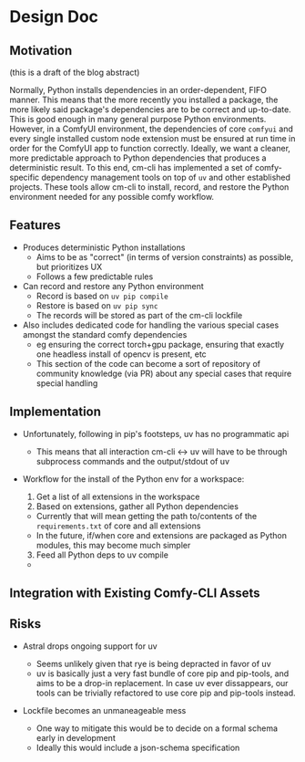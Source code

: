 # Design Doc

## Motivation

(this is a draft of the blog abstract)

Normally, Python installs dependencies in an order-dependent, FIFO manner. This means that the more recently you installed a package, the more likely said package's dependencies are to be correct and up-to-date. This is good enough in many general purpose Python environments. However, in a ComfyUI environment, the dependencies of core `comfyui` and every single installed custom node extension must be ensured at run time in order for the ComfyUI app to function correctly. Ideally, we want a  cleaner, more predictable approach to Python dependencies that produces a deterministic result. To this end, cm-cli has implemented a set of comfy-specific dependency management tools on top of `uv` and other established projects. These tools allow cm-cli to install, record, and restore the Python environment needed for any possible comfy workflow.

## Features

- Produces deterministic Python installations
  - Aims to be as "correct" (in terms of version constraints) as possible, but prioritizes UX
  - Follows a few predictable rules
- Can record and restore any Python environment
  - Record is based on `uv pip compile`
  - Restore is based on `uv pip sync`
  - The records will be stored as part of the cm-cli lockfile
- Also includes dedicated code for handling the various special cases amongst the standard comfy dependencies
  - eg ensuring the correct torch+gpu package, ensuring that exactly one headless install of opencv is present, etc
  - This section of the code can become a sort of repository of community knowledge (via PR) about any special cases that require special handling

## Implementation

- Unfortunately, following in pip's footsteps, uv has no programmatic api
  - This means that all interaction cm-cli <-> uv will have to be through subprocess commands and the output/stdout of uv

- Workflow for the install of the Python env for a workspace:
  1. Get a list of all extensions in the workspace
  2. Based on extensions, gather all Python dependencies
    - Currently that will mean getting the path to/contents of the `requirements.txt` of core and all extensions
    - In the future, if/when core and extensions are packaged as Python modules, this may become much simpler
  3. Feed all Python deps to uv compile
    - 

## Integration with Existing Comfy-CLI Assets



## Risks

- Astral drops ongoing support for uv
  - Seems unlikely given that rye is being depracted in favor of uv
  - uv is basically just a very fast bundle of core pip and pip-tools, and aims to be a drop-in replacement. In case uv ever dissappears, our tools can be trivially refactored to use core pip and pip-tools instead.

- Lockfile becomes an unmaneageable mess
  - One way to mitigate this would be to decide on a formal schema early in development 
  - Ideally this would include a json-schema specification
